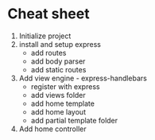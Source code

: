 # Cheat sheet

1. Initialize project
2. install and setup express
    * add routes
    * add body parser
    * add static routes
3. Add view engine - express-handlebars
    * register with express
    * add views folder
    * add home template
    * add home layout
    * add partial template folder
4. Add home controller
